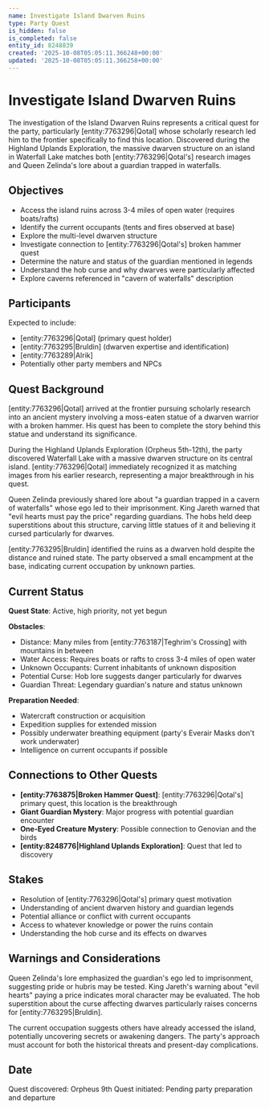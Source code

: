 ```yaml
---
name: Investigate Island Dwarven Ruins
type: Party Quest
is_hidden: false
is_completed: false
entity_id: 8248839
created: '2025-10-08T05:05:11.366248+00:00'
updated: '2025-10-08T05:05:11.366258+00:00'
---
```


# Investigate Island Dwarven Ruins

The investigation of the Island Dwarven Ruins represents a critical quest for the party, particularly [entity:7763296|Qotal] whose scholarly research led him to the frontier specifically to find this location. Discovered during the Highland Uplands Exploration, the massive dwarven structure on an island in Waterfall Lake matches both [entity:7763296|Qotal's] research images and Queen Zelinda's lore about a guardian trapped in waterfalls.

## Objectives

- Access the island ruins across 3-4 miles of open water (requires boats/rafts)
- Identify the current occupants (tents and fires observed at base)
- Explore the multi-level dwarven structure
- Investigate connection to [entity:7763296|Qotal's] broken hammer quest
- Determine the nature and status of the guardian mentioned in legends
- Understand the hob curse and why dwarves were particularly affected
- Explore caverns referenced in "cavern of waterfalls" description

## Participants

Expected to include:
- [entity:7763296|Qotal] (primary quest holder)
- [entity:7763295|Bruldin] (dwarven expertise and identification)
- [entity:7763289|Alrik]
- Potentially other party members and NPCs

## Quest Background

[entity:7763296|Qotal] arrived at the frontier pursuing scholarly research into an ancient mystery involving a moss-eaten statue of a dwarven warrior with a broken hammer. His quest has been to complete the story behind this statue and understand its significance.

During the Highland Uplands Exploration (Orpheus 5th-12th), the party discovered Waterfall Lake with a massive dwarven structure on its central island. [entity:7763296|Qotal] immediately recognized it as matching images from his earlier research, representing a major breakthrough in his quest.

Queen Zelinda previously shared lore about "a guardian trapped in a cavern of waterfalls" whose ego led to their imprisonment. King Jareth warned that "evil hearts must pay the price" regarding guardians. The hobs held deep superstitions about this structure, carving little statues of it and believing it cursed particularly for dwarves.

[entity:7763295|Bruldin] identified the ruins as a dwarven hold despite the distance and ruined state. The party observed a small encampment at the base, indicating current occupation by unknown parties.

## Current Status

**Quest State**: Active, high priority, not yet begun

**Obstacles**:
- Distance: Many miles from [entity:7763187|Teghrim's Crossing] with mountains in between
- Water Access: Requires boats or rafts to cross 3-4 miles of open water
- Unknown Occupants: Current inhabitants of unknown disposition
- Potential Curse: Hob lore suggests danger particularly for dwarves
- Guardian Threat: Legendary guardian's nature and status unknown

**Preparation Needed**:
- Watercraft construction or acquisition
- Expedition supplies for extended mission
- Possibly underwater breathing equipment (party's Everair Masks don't work underwater)
- Intelligence on current occupants if possible

## Connections to Other Quests

- **[entity:7763875|Broken Hammer Quest]**: [entity:7763296|Qotal's] primary quest, this location is the breakthrough
- **Giant Guardian Mystery**: Major progress with potential guardian encounter
- **One-Eyed Creature Mystery**: Possible connection to Genovian and the birds
- **[entity:8248776|Highland Uplands Exploration]**: Quest that led to discovery

## Stakes

- Resolution of [entity:7763296|Qotal's] primary quest motivation
- Understanding of ancient dwarven history and guardian legends
- Potential alliance or conflict with current occupants
- Access to whatever knowledge or power the ruins contain
- Understanding the hob curse and its effects on dwarves

## Warnings and Considerations

Queen Zelinda's lore emphasized the guardian's ego led to imprisonment, suggesting pride or hubris may be tested. King Jareth's warning about "evil hearts" paying a price indicates moral character may be evaluated. The hob superstition about the curse affecting dwarves particularly raises concerns for [entity:7763295|Bruldin].

The current occupation suggests others have already accessed the island, potentially uncovering secrets or awakening dangers. The party's approach must account for both the historical threats and present-day complications.

## Date

Quest discovered: Orpheus 9th
Quest initiated: Pending party preparation and departure
